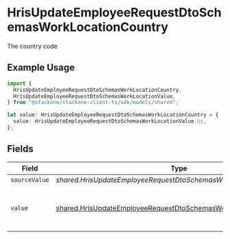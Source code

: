 # HrisUpdateEmployeeRequestDtoSchemasWorkLocationCountry

The country code

## Example Usage

```typescript
import {
  HrisUpdateEmployeeRequestDtoSchemasWorkLocationCountry,
  HrisUpdateEmployeeRequestDtoSchemasWorkLocationValue,
} from "@stackone/stackone-client-ts/sdk/models/shared";

let value: HrisUpdateEmployeeRequestDtoSchemasWorkLocationCountry = {
  value: HrisUpdateEmployeeRequestDtoSchemasWorkLocationValue.Us,
};
```

## Fields

| Field                                                                                                                                             | Type                                                                                                                                              | Required                                                                                                                                          | Description                                                                                                                                       | Example                                                                                                                                           |
| ------------------------------------------------------------------------------------------------------------------------------------------------- | ------------------------------------------------------------------------------------------------------------------------------------------------- | ------------------------------------------------------------------------------------------------------------------------------------------------- | ------------------------------------------------------------------------------------------------------------------------------------------------- | ------------------------------------------------------------------------------------------------------------------------------------------------- |
| `sourceValue`                                                                                                                                     | *shared.HrisUpdateEmployeeRequestDtoSchemasWorkLocationSourceValue*                                                                               | :heavy_minus_sign:                                                                                                                                | N/A                                                                                                                                               |                                                                                                                                                   |
| `value`                                                                                                                                           | [shared.HrisUpdateEmployeeRequestDtoSchemasWorkLocationValue](../../../sdk/models/shared/hrisupdateemployeerequestdtoschemasworklocationvalue.md) | :heavy_minus_sign:                                                                                                                                | The ISO3166-1 Alpha2 Code of the Country                                                                                                          | US                                                                                                                                                |